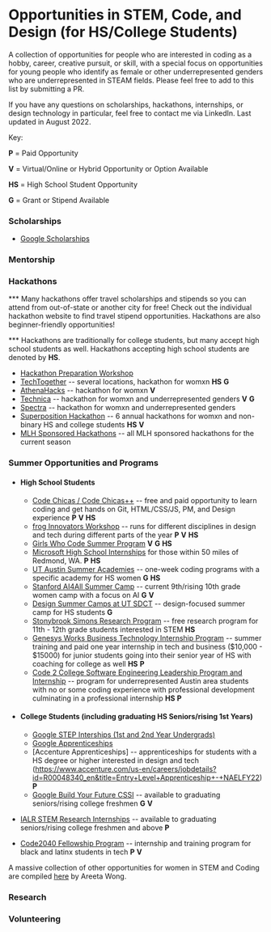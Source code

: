 # Opportunities in STEM, Code, and Design (for HS/College Students)

A collection of opportunities for people who are interested in coding as a hobby, career, creative pursuit, or skill, with a special focus on opportunities for young people who identify as female or other underrepresented genders who are underrepresented in STEAM fields. Please feel free to add to this list by submitting a PR. 

If you have any questions on scholarships, hackathons, internships, or design technology in particular, feel free to contact me via LinkedIn. Last updated in August 2022.

Key:

**P** = Paid Opportunity

**V** = Virtual/Online or Hybrid Opportunity or Option Available

**HS** = High School Student Opportunity

**G** = Grant or Stipend Available

### Scholarships

- [Google Scholarships](https://buildyourfuture.withgoogle.com/scholarships)

### Mentorship

### Hackathons
*** Many hackathons offer travel scholarships and stipends so you can attend from out-of-state or another city for free! Check out the individual hackathon website to find travel stipend opportunities. Hackathons are also beginner-friendly opportunities!

*** Hackathons are traditionally for college students, but many accept high school students as well. Hackathons accepting high school students are denoted by **HS**.

- [Hackathon Preparation Workshop](https://www.techtogether.io/prehacks)
- [TechTogether](https://www.techtogether.io/events) -- several locations, hackathon for womxn **HS** **G**
- [AthenaHacks](http://athenahacks.com/) -- hackathon for womxn **V** 
- [Technica](https://gotechnica.org/) -- hackathon for womxn and underrepresented genders **V** **G**
- [Spectra](https://www.sospectra.com/) -- hackathon for womxn and underrepresented genders 
- [Superposition Hackathon](http://superposition.tech/hackathon6.html) -- 6 annual hackathons for womxn and non-binary HS and college students **HS** **V**
- [MLH Sponsored Hackathons](https://mlh.io/seasons/2023/events) -- all MLH sponsored hackathons for the current season

### Summer Opportunities and Programs
- #### High School Students
  - [Code Chicas / Code Chicas++](https://latinitasonline.org/teen-programs/free-code-chica-certification-program/) -- free and paid opportunity to learn coding and get hands on Git, HTML/CSS/JS, PM, and Design experience **P** **V** **HS**
  - [frog Innovators Workshop](https://medium.com/frog-voices/bridging-the-gap-with-design-x-diversity-8177e5374733) -- runs for different disciplines in design and tech during different parts of the year **P** **V** **HS**
  - [Girls Who Code Summer Program](https://girlswhocode.com/programs/summer-immersion-program) **V** **G** **HS**
  - [Microsoft High School Internships](https://careers.microsoft.com/students/us/en/ushighschoolprogram) for those within 50 miles of Redmond, WA. **P** **HS**
  - [UT Austin Summer Academies](https://www.cs.utexas.edu/engage/outreach/academies) -- one-week coding programs with a specific academy for HS women **G** **HS**
  - [Stanford AI4All Summer Camp](https://hai.stanford.edu/stanford-ai4all?utm_source=coursereport&utm_medium=blogpost) -- current 9th/rising 10th grade women camp with a focus on AI **G** **V**
  - [Design Summer Camps at UT SDCT](https://designcreativetech.utexas.edu/extended-education/sdct-summer-institutes) -- design-focused summer camp for HS students **G**
  - [Stonybrook Simons Research Program](https://www.stonybrook.edu/commcms/simons/about/faqs) -- free research program for 11th - 12th grade students interested in STEM **HS**
  - [Genesys Works Business Technology Internship Program](https://genesysworks.org/for-students/) -- summer training and paid one year internship in tech and business ($10,000 - $15000) for junior students going into their senior year of HS with coaching for college as well **HS** **P**
  - [Code 2 College Software Engineering Leadership Program and Internship](https://code2college.org/selp/) -- program for underrepresented Austin area students with no or some coding experience with professional development culminating in a professional internship **HS** **P**

- #### College Students (including graduating HS Seniors/rising 1st Years)
  - [Google STEP Interships (1st and 2nd Year Undergrads)](https://buildyourfuture.withgoogle.com/internships)
  - [Google Apprenticeships](https://buildyourfuture.withgoogle.com/apprenticeships)
  - [Accenture Apprenticeships] -- apprenticeships for students with a HS degree or higher interested in design and tech (https://www.accenture.com/us-en/careers/jobdetails?id=R00048340_en&title=Entry+Level+Apprenticeship+-+NAELFY22) **P** 
  - [Google Build Your Future CSSI](https://buildyourfuture.withgoogle.com/programs/computer-science-summer-institute) -- available to graduating seniors/rising college freshmen **G** **V**
- [IALR STEM Research Internships](https://www.ialr.org/internships/) -- available to graduating seniors/rising college freshmen and above **P**
- [Code2040 Fellowship Program](https://www.code2040.org/fellows-program) -- internship and training program for black and latinx students in tech **P** **V**

A massive collection of other opportunities for women in STEM and Coding are compiled [here](https://code.likeagirl.io/a-high-school-students-guide-to-cs-programs-internships-487586031e07) by Areeta Wong.

### Research

### Volunteering
